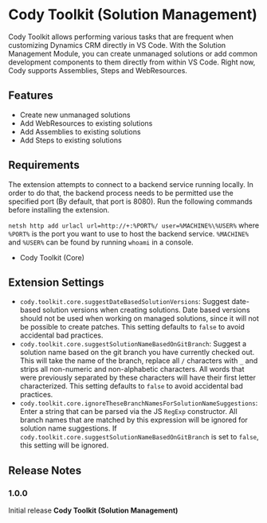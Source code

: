 # Cody Toolkit (Solution Management)

Cody Toolkit allows performing various tasks that are frequent when customizing Dynamics CRM directly in VS Code.
With the Solution Management Module, you can create unmanaged solutions or add common development components to them
directly from within VS Code. Right now, Cody supports Assemblies, Steps and WebResources.

## Features

-   Create new unmanaged solutions
-   Add WebResources to existing solutions
-   Add Assemblies to existing solutions
-   Add Steps to existing solutions

## Requirements

The extension attempts to connect to a backend service running locally. In order to do that, the backend process needs
to be permitted use the specified port (By default, that port is 8080).
Run the following commands before installing the extension.

`netsh http add urlacl url=http://+:%PORT%/ user=%MACHINE%\%USER%` where `%PORT%` is the port you want to use to
host the backend service. `%MACHINE%` and `%USER%` can be found by running `whoami` in a console.

-   Cody Toolkit (Core)

## Extension Settings

-   `cody.toolkit.core.suggestDateBasedSolutionVersions`: Suggest date-based solution versions when creating solutions.
    Date based versions should not be used when working on managed solutions, since it will not be possible to create
    patches. This setting defaults to `false` to avoid accidental bad practices.
-   `cody.toolkit.core.suggestSolutionNameBasedOnGitBranch`: Suggest a solution name based on the git branch you have currently checked out. This will take the name of the branch, replace all `/` characters with `_` and strips all non-numeric and non-alphabetic characters. All words that were previously separated by these characters will have their first letter characterized. This setting defaults to `false` to avoid accidental bad practices.
-   `cody.toolkit.core.ignoreTheseBranchNamesForSolutionNameSuggestions`: Enter a string that can be parsed via the JS `RegExp` constructor. All branch names that are matched by this expression will be ignored for solution name suggestions. If `cody.toolkit.core.suggestSolutionNameBasedOnGitBranch` is set to `false`, this setting will be ignored.

## Release Notes

### 1.0.0

Initial release **Cody Toolkit (Solution Management)**
